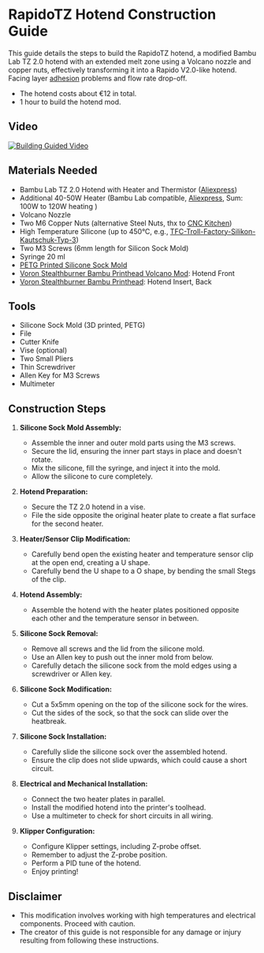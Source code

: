 # RapidoTZ Hotend Construction Guide

This guide details the steps to build the RapidoTZ hotend, a modified Bambu Lab TZ 2.0 hotend with an extended melt zone using a Volcano nozzle and copper nuts, effectively transforming it into a Rapido V2.0-like hotend.
Facing layer [adhesion](https://youtu.be/PPyiACzsLWM?si=C5Oih0QtXfa8OBcW&t=306) problems and flow rate drop-off.
* The hotend costs about €12 in total.
* 1 hour to build the hotend mod.

## Video
[![Building Guided Video](https://img.youtube.com/vi/uBIikwfB0nQ/0.jpg)](https://www.youtube.com/watch?v=uBIikwfB0nQ)

## Materials Needed

* Bambu Lab TZ 2.0 Hotend with Heater and Thermistor ([Aliexpress](https://de.aliexpress.com/w/wholesale-TZ-hotend.html))
* Additional 40-50W Heater (Bambu Lab compatible, [Aliexpress](https://de.aliexpress.com/w/wholesale-bambulab-heater-50W.html), Sum: 100W to 120W heating )
* Volcano Nozzle
* Two M6 Copper Nuts (alternative Steel Nuts, thx to [CNC Kitchen](https://www.youtube.com/watch?v=_Soz8z-vAIw))
* High Temperature Silicone (up to 450°C, e.g., [TFC-Troll-Factory-Silikon-Kautschuk-Typ-3](https://trollfactory.de/Produkte/Silikon-Kautschuk/Verarbeitungszeit/sehr-schnell-5-Min/TFC4021/TFC-Troll-Factory-Silikon-Kautschuk-Typ-3-HB-Zinnguss-hitzebestaendig-RTV-1-1-Groesse-1kg-2x500g))
* Two M3 Screws (6mm length for Silicon Sock Mold)
* Syringe 20 ml
* [PETG Printed Silicone Sock Mold](https://github.com/LernFabrik/RapidoTZ-Hotend-Mod/tree/main/stl)
* [Voron Stealthburner Bambu Printhead Volcano Mod](https://github.com/LernFabrik/RapidoTZ-Hotend-Mod/tree/main/stl): Hotend Front
* [Voron Stealthburner Bambu Printhead](https://www.printables.com/model/322091-voron-stealthburner-printhead-for-bambu-x1cx1-hote): Hotend Insert, Back 

## Tools

* Silicone Sock Mold (3D printed, PETG)
* File
* Cutter Knife
* Vise (optional)
* Two Small Pliers
* Thin Screwdriver
* Allen Key for M3 Screws
* Multimeter

## Construction Steps

1.  **Silicone Sock Mold Assembly:**
    * Assemble the inner and outer mold parts using the M3 screws.
    * Secure the lid, ensuring the inner part stays in place and doesn't rotate.
    * Mix the silicone, fill the syringe, and inject it into the mold.
    * Allow the silicone to cure completely.

2.  **Hotend Preparation:**
    * Secure the TZ 2.0 hotend in a vise.
    * File the side opposite the original heater plate to create a flat surface for the second heater.

3.  **Heater/Sensor Clip Modification:**
    * Carefully bend open the existing heater and temperature sensor clip at the open end, creating a U shape.
    * Carefully bend the U shape to a O shape, by bending the small Stegs of the clip.

4.  **Hotend Assembly:**
    * Assemble the hotend with the heater plates positioned opposite each other and the temperature sensor in between.

5.  **Silicone Sock Removal:**
    * Remove all screws and the lid from the silicone mold.
    * Use an Allen key to push out the inner mold from below.
    * Carefully detach the silicone sock from the mold edges using a screwdriver or Allen key.

6.  **Silicone Sock Modification:**
    * Cut a 5x5mm opening on the top of the silicone sock for the wires.
    * Cut the sides of the sock, so that the sock can slide over the heatbreak.

7.  **Silicone Sock Installation:**
    * Carefully slide the silicone sock over the assembled hotend.
    * Ensure the clip does not slide upwards, which could cause a short circuit.

8.  **Electrical and Mechanical Installation:**
    * Connect the two heater plates in parallel.
    * Install the modified hotend into the printer's toolhead.
    * Use a multimeter to check for short circuits in all wiring.

9.  **Klipper Configuration:**
    * Configure Klipper settings, including Z-probe offset.
    * Remember to adjust the Z-probe position.
    * Perform a PID tune of the hotend.
    * Enjoy printing!



## Disclaimer

* This modification involves working with high temperatures and electrical components. Proceed with caution.
* The creator of this guide is not responsible for any damage or injury resulting from following these instructions.
